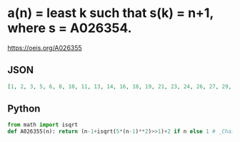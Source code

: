 # a\(n\) \= least k such that s\(k\) \= n\+1, where s \= A026354\.
https://oeis.org/A026355
## JSON
```JSON
[1, 2, 3, 5, 6, 8, 10, 11, 13, 14, 16, 18, 19, 21, 23, 24, 26, 27, 29, 31, 32, 34, 35, 37, 39, 40, 42, 44, 45, 47, 48, 50, 52, 53, 55, 57, 58, 60, 61, 63, 65, 66, 68, 69, 71, 73, 74, 76, 78, 79, 81, 82, 84, 86, 87, 89, 90, 92, 94, 95, 97, 99, 100, 102, 103, 105, 107, 108, 110]
```
## Python
```Python
from math import isqrt
def A026355(n): return (n-1+isqrt(5*(n-1)**2)>>1)+2 if n else 1 # _Chai Wah Wu_, Aug 25 2022
```
